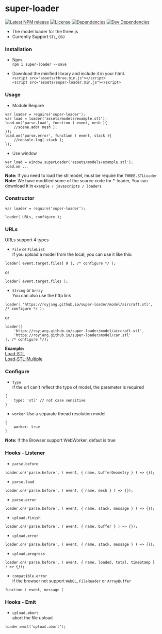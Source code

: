 # super-loader    
[![Latest NPM release][npm-badge]][npm-badge-url]
[![License][license-badge]][license-badge-url]
[![Dependencies][dependencies-badge]][dependencies-badge-url]
[![Dev Dependencies][devDependencies-badge]][devDependencies-badge-url]

- The model loader for the three.js     
- Currently Support `STL`, `OBJ`  

### Installation
- Npm     
`npm i super-loader --save`  

- Download the minified library and include it in your html.       
`<script src="assets/three.min.js"></script>`        
`<script src="assets/super-loader.min.js"></script>`        
     
### Usage

- Module Require
```
var loader = require('super-loader');
var load = loader('assets/models/example.stl');
load.on('parse.load', function ( event, mesh ){
	//scene.add( mesh );
});
load.on('parse.error', function ( event, stack ){
	//console.log( stack );
});
```
- Use window
```
var load = window.superLoader('assets/models/example.stl');
load.on ...
```

**Note:** If you need to load the stl model, must be require the `THREE.STLLoader`    
**Note:** We have modified some of the source code for *-loader, You can download it in `example / javascripts / loaders`    

### Constructor
```
var loader = require('super-loader');

loader( URLs, configure );
```

### URLs
URLs support 4 types
- `File` or `FileList`   
If you upload a model from the local, you can use it like this:    
```
loader( event.target.files[ 0 ], /* configure */ );
```
or    
```
loader( event.target.files );
```

- `String` or `Array`    
You can also use the http link     
```
loader( 'https://royjang.github.io/super-loader/model/aircraft.stl', /* configure */ );
```
or    
```
loader([
	'https://royjang.github.io/super-loader/model/aircraft.stl',
	'https://royjang.github.io/super-loader/model/car.stl'
], /* configure */);	
```

**Example:**         
[Load-STL](https://royjang.github.io/super-loader/load_stl.html)     
[Load-STL-Multiple](https://royjang.github.io/super-loader/load_stl_multiple.html)    

### Configure

- `type`    
If the url can't reflect the type of model, the parameter is required    
```
{
	type: 'stl' // not case sensitive
}
```

- `worker`
Use a separate thread resolution model
```
{
	worker: true
}
```
**Note:** If the Browser support WebWorker, defaut is true

### Hooks - Listener

- `parse.before`
```
loader.on('parse.before', ( event, { name, bufferGeometry } ) => {});
```

- `parse.load`
```
loader.on('parse.before', ( event, { name, mesh } ) => {});
```

- `parse.error`
```
loader.on('parse.before', ( event, { name, stack, message } ) => {});
```

- `upload.finish`
```
loader.on('parse.before', ( event, { name, buffer } ) => {});
```

- `upload.error`
```
loader.on('parse.before', ( event, { name, stack, message } ) => {});
```

- `upload.progress`
```
loader.on('parse.before', ( event, { name, loaded, total, timeStamp } ) => {});
```

- `compatible.error`    
If the browser not support `WebGL`,  `FileReader` or `ArrayBuffer`    
```
function ( event, message )
```

### Hooks - Emit
- `upload.abort`    
abort the file upload    
```
loader.emit('upload.abort');
```

[npm-badge]: https://img.shields.io/npm/v/super-loader.svg
[npm-badge-url]: https://www.npmjs.com/package/super-loader
[license-badge]: https://img.shields.io/npm/l/super-loader.svg
[license-badge-url]: ./LICENSE
[dependencies-badge]: https://img.shields.io/david/royJang/super-loader.svg
[dependencies-badge-url]: https://david-dm.org/royJang/super-loader
[devDependencies-badge]: 
https://img.shields.io/david/dev/royJang/super-loader.svg
[devDependencies-badge-url]: 
https://david-dm.org/royJang/super-loader#info=devDependencies